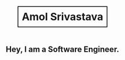 <div align="center">
  <h1 style="border: 2px solid; display: inline-block; padding: 10px;">
    Amol Srivastava
  </h1>
</div>

<div align="center">
  <h2>
    Hey, I am a Software Engineer.
  </h2>
</div>
